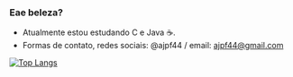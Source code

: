 ### Eae beleza?

-  Atualmente estou estudando C e Java ☕.
-  Formas de contato, redes sociais: @ajpf44  / email: ajpf44@gmail.com

 [![Top Langs](https://github-readme-stats.vercel.app/api/top-langs/?username=ajpf44&theme=dark)](https://github.com/anuraghazra/github-readme-stats)
